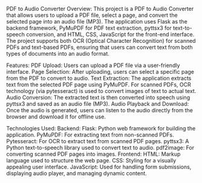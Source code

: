 PDF to Audio Converter
Overview:
This project is a PDF to Audio Converter that allows users to upload a PDF file, select a page, and convert the selected page into an audio file (MP3). The application uses Flask as the backend framework, PyMuPDF for PDF text extraction, pyttsx3 for text-to-speech conversion, and HTML, CSS, JavaScript for the front-end interface.
The project supports both OCR (Optical Character Recognition) for scanned PDFs and text-based PDFs, ensuring that users can convert text from both types of documents into an audio format.

Features:
PDF Upload: Users can upload a PDF file via a user-friendly interface.
Page Selection: After uploading, users can select a specific page from the PDF to convert to audio.
Text Extraction: The application extracts text from the selected PDF page using PyMuPDF. For scanned PDFs, OCR technology (via pytesseract) is used to convert images of text to actual text.
Audio Conversion: The extracted text is then converted into speech using pyttsx3 and saved as an audio file (MP3).
Audio Playback and Download: Once the audio is generated, users can listen to the audio directly from the browser and download it for offline use.

Technologies Used:
Backend:
Flask: Python web framework for building the application.
PyMuPDF: For extracting text from non-scanned PDFs.
Pytesseract: For OCR to extract text from scanned PDF pages.
pyttsx3: A Python text-to-speech library used to convert text to audio.
pdf2image: For converting scanned PDF pages into images.
Frontend:
HTML: Markup language used to structure the web page.
CSS: Styling for a visually appealing user interface.
JavaScript: Used for handling form submissions, displaying audio player, and managing dynamic content.

